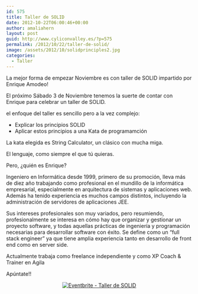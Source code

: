```yaml
---
id: 575
title: Taller de SOLID
date: 2012-10-22T06:00:46+00:00
author: amaliahern
layout: post
guid: http://www.cyliconvalley.es/?p=575
permalink: /2012/10/22/taller-de-solid/
image: /assets/2012/10/solidprinciples2.jpg
categories:
  - Taller
---
```

La mejor forma de empezar Noviembre es con taller de SOLID impartido por Enrique Amodeo!

El próximo Sábado 3 de Noviembre tenemos la suerte de contar con Enrique para celebrar un taller de SOLID.

el enfoque del taller es sencillo pero a la vez complejo:

  * Explicar los principios SOLID
  * Aplicar estos principios a una Kata de programamción

La kata elegida es String Calculator, un clásico con mucha miga.

El lenguaje, como siempre el que tú quieras.

Pero, ¿quién es Enrique?

Ingeniero en Informática desde 1999, primero de su promoción, lleva más de diez año trabajando como profesional en el mundillo de la informática empresarial, especialmente en arquitectura de sistemas y aplicaciones web. Además ha tenido experiencia es muchos campos distintos, incluyendo la administración de servidores de aplicaciones JEE.

Sus intereses profesionales son muy variados, pero resumiendo, profesionalmente se interesa en cómo hay que organizar y gestionar un proyecto software, y todas aquellas prácticas de ingeniería y programación necesarias para desarrollar software con éxito. Se define como un “full stack engineer” ya que tiene amplia experiencia tanto en desarrollo de front end como en server side.

Actualmente trabaja como freelance independiente y como XP Coach & Trainer en Agila

Apúntate!!

<p align="center">
  <a href="https://www.eventbrite.com/event/4660840700?ref=ebtn" target="_blank"><img src="https://www.eventbrite.com/custombutton?eid=4660840700" alt="Eventbrite - Taller de SOLID" /></a>
</p>
